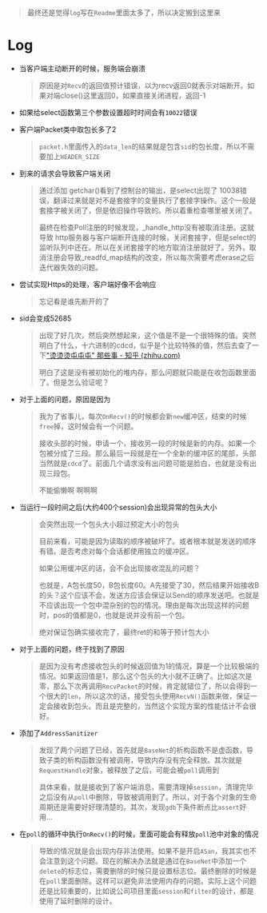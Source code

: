 > 最终还是觉得`log`写在`Readme`里面太多了，所以决定搬到这里来

# Log

+ 当客户端主动断开的时候，服务端会崩溃

  > 原因是对`Recv`的返回值预计错误，以为recv返回0就表示对端断开。如果对端close()这里返回0，如果直接关闭进程，返回-1

+ 如果给select函数第三个参数设置超时时间会有`10022`错误

+ 客户端Packet类中取包长多了2

  > `packet.h`里面传入的`data_len`的结果就是包含`sid`的包长度，所以不需要加上`HEADER_SIZE`

+ 到来的请求会导致客户端关闭

  > 通过添加 getchar()看到了控制台的输出，是select出现了 10038错误，翻译过来就是对不是套接字的变量执行了套接字操作。这个一般是套接字被关闭了，但是依旧操作导致的。所以着重检查哪里被关闭了。
  >
  > 最终在检查Poll注册的时候发现，_handle_http没有被取消注册。这就导致 http服务器与客户端断开连接的时候，关闭套接字，但是select的监听队列中还在。所以在关闭套接字的地方取消注册就好了。另外，取消注册会导致\_readfd_map结构的改变，所以每次需要考虑erase之后迭代器失效的问题。

+ 尝试实现Https的处理，客户端好像不会响应

  > 忘记看是谁先断开的了

+ sid会变成52685

  > 出现了好几次，然后突然想起来，这个值是不是一个很特殊的值。突然明白了什么，十六进制的cdcd，似乎是个比较特殊的值，然后去查了一下["烫烫烫屯屯屯" 那些事 - 知乎 (zhihu.com)](https://zhuanlan.zhihu.com/p/27253604)
  >
  > 明白了这是没有被初始化的堆内存，那么问题就只能是在收包函数里面了。但是怎么验证呢？

+ 对于上面的问题，原因是因为

  > 我为了省事儿，每次`OnRecv()`的时候都会新`new`缓冲区，结束的时候`free`掉，这时候会有一个问题。
  >
  > 接收头部的时候，申请一个，接收另一段的时候是新的内存。如果一个包被分成了三段。那么最后一段就是在一个全新的缓冲区的尾部，头部当然就是`cdcd`了。前面几个请求没有出问题可能是脸白，也就是没有出现三段包。
  >
  > 不能偷懒啊 啊啊啊

+ 当运行一段时间之后(大约400个session)会出现异常的包头大小

  > 会突然出现一个包头大小超过预定大小的包头
  >
  > 目前来看，可能是因为读取的顺序被破坏了。或者根本就是发送的顺序有错。是否考虑对每个会话都使用独立的缓冲区。
  >
  > 如果公用缓冲区的话，会不会出现接收混乱的问题？
  >
  > 也就是，A包长度50，B包长度60。A先接受了30，然后结果开始接收B的头？这个应该不会，发送方应该会保证以Send的顺序发送吧。也就是不应该出现一个包中混杂别的包的情况。理由是每次出现这样的问题时，pos的值都是0，也就是说并没有前一个包。
  >
  > 绝对保证包确实接收完了，最终ret的和等于预计包大小

+ 对于上面的问题，终于找到了原因

  > 是因为没有考虑接收包头的时候返回值为1的情况，算是一个比较极端的情况。如果返回值是1，那么这个包头的大小就不正确了。比如这次是零，那么下次再调用`RecvPacket`的时候，肯定就错位了，所以会得到一个很大的`len`，所以这次的话，接受包头使用`RecvN()`函数来做，保证一定会接收到包头。而且是完整的，当然这个实现方案的性能估计不会很好。

+ 添加了`AddressSanitizer`

  > 发现了两个问题了已经，首先就是`BaseNet`的析构函数不是虚函数，导致子类的析构函数没有被调用，导致内存没有完全释放。其次就是`RequestHandle`对象，被释放了之后，可能会被`poll`调用到
  >
  > 具体来看，就是接收到了客户端消息，需要清理掉`session`，清理完毕之后没有从`poll`中删除，导致被调用到了。所以，对于各个对象的生命周期还是需要好好理清楚的。其次，发现`gdb`下条件断点比`assert`好用...

+ 在`poll`的循环中执行`OnRecv()`的时候，里面可能会有释放`poll`池中对象的情况

  > 导致的情况就是会出现内存非法使用。如果不是开启`ASan`，我其实也不会注意到这个问题。现在的解决办法就是通过在`BaseNet`中添加一个`delete`的标志位，需要删除的时候只是设置标志位。最终删除的时候是在`poll`里面删除。这样可以避免非法使用内存的问题。实际上这个问题还是比较重要的，比如说公司项目里面`session`和`filter`的设计，都是使用了延时删除的设计。